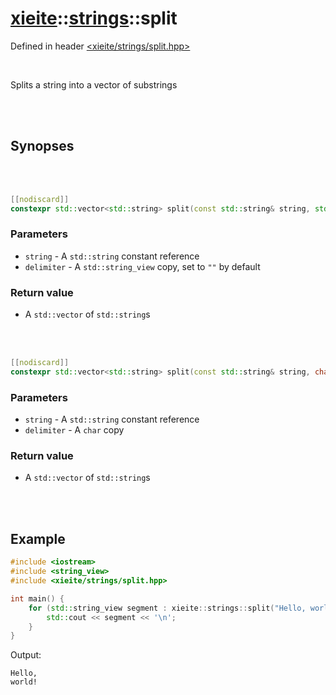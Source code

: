 # [xieite](../../README.md)::[strings](../strings.md)::split
Defined in header [<xieite/strings/split.hpp>](../../include/xieite/strings/split.hpp)

<br/>

Splits a string into a vector of substrings

<br/><br/>

## Synopses

<br/><br/>

```cpp
[[nodiscard]]
constexpr std::vector<std::string> split(const std::string& string, std::string_view delimiter = "") noexcept;
```
### Parameters
- `string` - A `std::string` constant reference
- `delimiter` - A `std::string_view` copy, set to `""` by default
### Return value
- A `std::vector` of `std::string`s

<br/><br/>

```cpp
[[nodiscard]]
constexpr std::vector<std::string> split(const std::string& string, char delimiter) noexcept;
```
### Parameters
- `string` - A `std::string` constant reference
- `delimiter` - A `char` copy
### Return value
- A `std::vector` of `std::string`s

<br/><br/>

## Example
```cpp
#include <iostream>
#include <string_view>
#include <xieite/strings/split.hpp>

int main() {
	for (std::string_view segment : xieite::strings::split("Hello, world!", ' ')) {
		std::cout << segment << '\n';
	}
}
```
Output:
```
Hello,
world!
```
